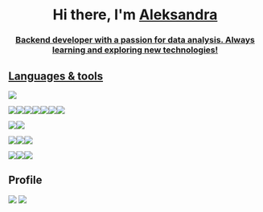 ### <h1 align="center">Hi there, I'm <a href="https://github.com/kskkssk" target="_blank">Aleksandra</h1><h3 align="center">Backend developer with a passion for data analysis. Always learning and exploring new technologies! </h3>

## Languages & tools
<a href="https://docs.python.org/3/"> <img src="https://img.shields.io/badge/Python-white?style=for-the-badge&logo=Python&logoColor=4682B4"/> </a>

<a href="https://fastapi.tiangolo.com/"><img src="https://img.shields.io/badge/fastapi-white?style=for-the-badge&logo=fastapi&logoColor=008B8B"/></a><a href="https://docs.djangoproject.com/en/5.1/"><img src="https://img.shields.io/badge/django-white?style=for-the-badge&logo=django&logoColor=092E20"/></a><a href="https://www.rabbitmq.com/"><img src="https://img.shields.io/badge/rabbitmq-white?style=for-the-badge&logo=rabbitmq&logoColor=FF6600"/></a><a href="https://docs.celeryq.dev/en/stable/"><img src="https://img.shields.io/badge/celery-white?style=for-the-badge&logo=celery&logoColor=37814A"/></a><a href="https://nginx.org/en/"><img src="https://img.shields.io/badge/nginx-white?style=for-the-badge&logo=nginx&logoColor=009639"/></a><a href="https://www.postgresql.org/"><img src="https://img.shields.io/badge/postgresql-white?style=for-the-badge&logo=postgresql&logoColor=4169E1"/></a><a href="https://www.docker.com/"><img src="https://img.shields.io/badge/docker-white?style=for-the-badge&logo=docker&logoColor=2496ED"/></a> 

<a href="https://git-scm.com/doc"><img src="https://img.shields.io/badge/git-white?style=for-the-badge&logo=git&logoColor=F05032"/></a><a href="https://docs.gitlab.com/"><img src="https://img.shields.io/badge/gitlab-white?style=for-the-badge&logo=gitlab&logoColor=FC6D26"/></a>

<a href="https://dvc.org/doc"><img src="https://img.shields.io/badge/dvc-white?style=for-the-badge&logo=dvc&logoColor=13ADC7"/></a><a href="https://mlflow.org/docs/latest/index.html"><img src="https://img.shields.io/badge/mlflow-white?style=for-the-badge&logo=mlflow&logoColor=FC6D26"/></a><a href="https://airflow.apache.org/docs/apache-airflow/stable/index.html"><img src="https://img.shields.io/badge/airflow-white?style=for-the-badge&logo=apacheairflow&logoColor=017CEE"/></a>

<a href="https://scikit-learn.org/0.21/documentation.html"><img src="https://img.shields.io/badge/scikitlearn-white?style=for-the-badge&logo=scikitlearn&logoColor=F7931E"/></a><a href="https://pytorch.org/docs/stable/index.html"><img src="https://img.shields.io/badge/pytorch-white?style=for-the-badge&logo=pytorch&logoColor=EE4C2C"/></a><a href="https://pandas.pydata.org/docs/user_guide/index.html"><img src="https://img.shields.io/badge/pandas-white?style=for-the-badge&logo=pandas&logoColor=150458"/></a>

## Profile

![](https://github-profile-summary-cards.vercel.app/api/cards/profile-details?username=kskkssk&theme=solarized_dark)
![](https://github-profile-summary-cards.vercel.app/api/cards/stats?username=kskkssk&theme=solarized_dark)

